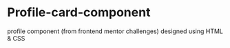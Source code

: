 # Profile-card-component
profile component (from frontend mentor challenges) designed using HTML &amp; CSS
